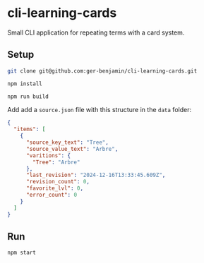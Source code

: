 # cli-learning-cards
Small CLI application for repeating terms with a card system.

## Setup

```bash
git clone git@github.com:ger-benjamin/cli-learning-cards.git

npm install

npm run build
```

Add add a `source.json` file with this structure in the `data` folder:

```json
{ 
  "items": [
    {
      "source_key_text": "Tree",
      "source_value_text": "Arbre",
      "varitions": {
        "Tree": "Arbre"
      },
      "last_revision": "2024-12-16T13:33:45.609Z",
      "revision_count": 0,
      "favorite_lvl": 0,
      "error_count": 0
    }
  ]
}
```


## Run

```bash
npm start
```
